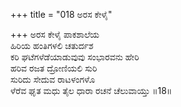+++
title = "018 ಅರಸ ಕೇಳೈ"

+++
ಅರಸ ಕೇಳೈ ಪಾಕಶಾಲೆಯ   
ಹಿರಿಯ ಹಂತಿಗಳಲಿ ಚತುರ್ದಶ  
ಕರಿ ಘಟೆಗಳೆಡೆಯಾಡುವುವು ಸಂಭಾರವನು ಹೇರಿ  
ಹರಿವ ರಜತ ದ್ರೋಣಿಯಲಿ ಸುರಿ   
ಸುರಿದು ಸೇದುವ ರಾಟಳಂಗಳೊ  
ಳೆರೆವ ಘೃತ ಮಧು ತೈಲ ಧಾರಾ ರಚನೆ ಚೆಲುವಾಯ್ತು  ॥18॥